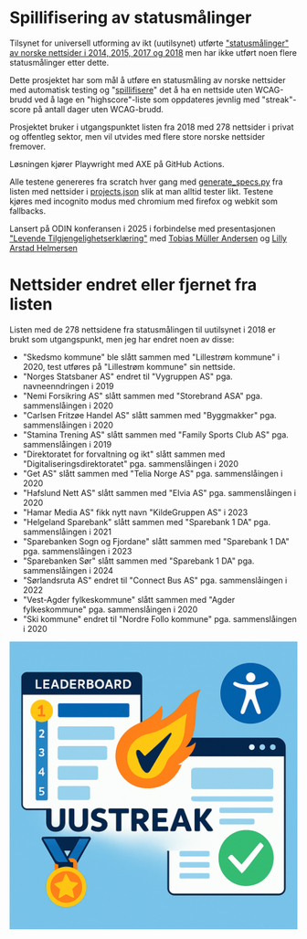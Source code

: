 # Spillifisering av statusmålinger

Tilsynet for universell utforming av ikt (uutilsynet) utførte ["statusmålinger" av norske nettsider i 2014, 2015, 2017 og 2018](https://www.uutilsynet.no/statusmalingar/digitale-barrierar-avdekka-i-statusmalingar/1179) men har ikke utført noen flere statusmålinger etter dette.

Dette prosjektet har som mål å utføre en statusmåling av norske nettsider med automatisk testing og "[spillifisere](https://no.wikipedia.org/wiki/Spillifisering)" det å ha en nettside uten WCAG-brudd ved å lage en "highscore"-liste som oppdateres jevnlig med "streak"-score på antall dager uten WCAG-brudd.

Prosjektet bruker i utgangspunktet listen fra 2018 med 278 nettsider i privat og offentleg sektor, men vil utvides med flere store norske nettsider fremover.

Løsningen kjører Playwright med AXE på GitHub Actions.

Alle testene genereres fra scratch hver gang med [generate_specs.py](https://github.com/turbolego/uustreak/blob/main/generate_specs.py) fra listen med nettsider i [projects.json](https://github.com/turbolego/uustreak/blob/main/projects.json) slik at man alltid tester likt. Testene kjøres med incognito modus med chromium med firefox og webkit som fallbacks.

Lansert på ODIN konferansen i 2025 i forbindelse med presentasjonen ["Levende Tilgjengelighetserklæring"](https://event.dataforeningen.no/odin2025/program/) med [Tobias Müller Andersen](https://www.linkedin.com/in/turbolego/) og [Lilly Arstad Helmersen](https://www.linkedin.com/in/lillyahelmersen/)

# Nettsider endret eller fjernet fra listen

Listen med de 278 nettsidene fra statusmålingen til uutilsynet i 2018 er brukt som utgangspunkt, men jeg har endret noen av disse:

* "Skedsmo kommune" ble slått sammen med "Lillestrøm kommune" i 2020, test utføres på "Lillestrøm kommune" sin nettside.
* "Norges Statsbaner AS" endret til "Vygruppen AS" pga. navneenndringen i 2019
* "Nemi Forsikring AS" slått sammen med "Storebrand ASA" pga. sammenslåingen i 2020
* "Carlsen Fritzøe Handel AS" slått sammen med "Byggmakker" pga. sammenslåingen i 2020
* "Stamina Trening AS" slått sammen med "Family Sports Club AS" pga. sammenslåingen i 2019
* "Direktoratet for forvaltning og ikt" slått sammen med "Digitaliseringsdirektoratet" pga. sammenslåingen i 2020
* "Get AS" slått sammen med "Telia Norge AS" pga. sammenslåingen i 2020
* "Hafslund Nett AS" slått sammen med "Elvia AS" pga. sammenslåingen i 2020
* "Hamar Media AS" fikk nytt navn "KildeGruppen AS" i 2023
* "Helgeland Sparebank" slått sammen med "Sparebank 1 DA" pga. sammenslåingen i 2021
* "Sparebanken Sogn og Fjordane" slått sammen med "Sparebank 1 DA" pga. sammenslåingen i 2023
* "Sparebanken Sør" slått sammen med "Sparebank 1 DA" pga. sammenslåingen i 2024
* "Sørlandsruta AS" endret til "Connect Bus AS" pga. sammenslåingen i 2022
* "Vest-Agder fylkeskommune" slått sammen med "Agder fylkeskommune" pga. sammenslåingen i 2020
* "Ski kommune" endret til "Nordre Follo kommune" pga. sammenslåingen i 2020

![UUStreak - WCAG Accessibility Leaderboard](assets/uustreak.png)
